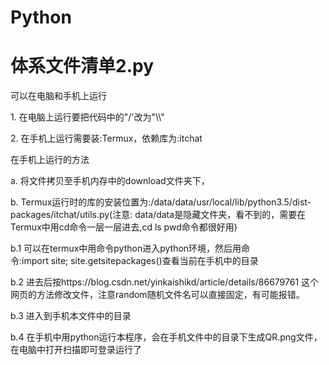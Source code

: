 # Python
# 体系文件清单2.py
<p>可以在电脑和手机上运行
<p>1. 在电脑上运行要把代码中的"/'改为"\\"
<p>2. 在手机上运行需要装:Termux，依赖库为:itchat
<p>在手机上运行的方法
<p>a. 将文件拷贝至手机内存中的download文件夹下，
<p>b. Termux运行时的库的安装位置为:/data/data/usr/local/lib/python3.5/dist-packages/itchat/utils.py(注意: data/data是隐藏文件夹，看不到的，需要在Termux中用cd命令一层一层进去,cd ls pwd命令都很好用)
<p>b.1 可以在termux中用命令python进入python环境，然后用命令:import site; site.getsitepackages()查看当前在手机中的目录
<p>b.2 进去后按https://blog.csdn.net/yinkaishikd/article/details/86679761 这个网页的方法修改文件，注意random随机文件名可以直接固定，有可能报错。
<p>b.3 进入到手机本文件中的目录
<p>b.4 在手机中用python运行本程序，会在手机文件中的目录下生成QR.png文件，在电脑中打开扫描即可登录运行了
